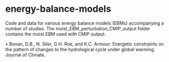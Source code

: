 # energy-balance-models

Code and data for various energy balance models (EBMs) accompanying a number of studies. The moist_EBM_perturbation_CMIP_output folder contains the moist EBM used with CMIP output.
  
• Bonan, D.B., N. Siler, G.H. Roe, and K.C. Armour: Energetic constraints on the pattern of changes to the hydrological cycle under global warming. Journal of Climate.
